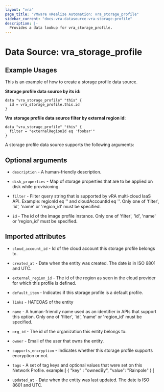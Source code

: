 ```yaml
---
layout: "vra"
page_title: "VMware vRealize Automation: vra_storage_profile"
sidebar_current: "docs-vra-datasource-vra-storage-profile"
description: |-
  Provides a data lookup for vra_storage_profile.
---
```


# Data Source: vra_storage_profile
## Example Usages
This is an example of how to create a storage profile data source.

**Storage profile data source by its id:**

```hcl
data "vra_storage_profile" "this" {
  id = vra_storage_profile.this.id
}
```

**Vra storage profile data source filter by external region id:**

```hcl
data "vra_storage_profile" "this" {
  filter = "externalRegionId eq 'foobar'"
}
```

A storage profile data source supports the following arguments:

## Optional arguments
* `description` - A human-friendly description.

* `disk_properties` -  Map of storage properties that are to be applied on disk while provisioning.

* `filter` - Filter query string that is supported by vRA multi-cloud IaaS API. Example: regionId eq '<regionId>' and cloudAccountId eq '<cloudAccountId>'. Only one of 'filter', 'id', 'name' or 'region_id' must be specified.

* `id` - The id of the image profile instance.  Only one of 'filter', 'id', 'name' or 'region_id' must be specified.

## Imported attributes
* `cloud_account_id` - Id of the cloud account this storage profile belongs to.

* `created_at` - Date when the entity was created. The date is in ISO 6801 and UTC.

* `external_region_id` - The id of the region as seen in the cloud provider for which this profile is defined.

* `default_item` - Indicates if this storage profile is a default profile.

* `links` - HATEOAS of the entity

* `name` - A human-friendly name used as an identifier in APIs that support this option.  Only one of 'filter', 'id', 'name' or 'region_id' must be specified.

* `org_id` - The id of the organization this entity belongs to.

* `owner` - Email of the user that owns the entity.

* `supports_encryption` - Indicates whether this storage profile supports encryption or not.

* `tags` - A set of tag keys and optional values that were set on this Network Profile.
           example:[ { "key" : "ownedBy", "value": "Rainpole" } ]

* `updated_at` - Date when the entity was last updated. The date is ISO 8601 and UTC.
